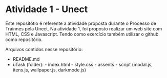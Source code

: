 # Atividade 1 - Unect
 Este repositótio é referente a atividade proposta durante o Processo de Trainnes pela Unect. 
 Na atividade 1, foi proposto realizar um web site com HTML, CSS e Javascript. Tendo como exercício também utilizar o github como repositório.
 
 
 Arquivos contidos nesse repositório:
 
 - README.md
 - uTask (folder):  - index.html
                    - style.css
                    - assents
                    - script (modal.js, itens.js, wallpaper.js, darkmode.js)
                    
                    

